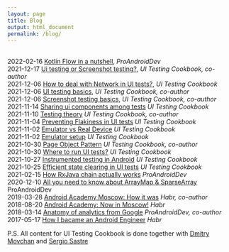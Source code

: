 ```yaml
---
layout: page
title: Blog
output: html_document
permalink: /blog/
---
```

<br>2022-02-16 [Kotlin Flow in a nutshell](https://medium.com/proandroiddev/kotlin-coroutines-flow-in-a-nutshell-90399fc9aed7), _ProAndroidDev_
<br>2021-12-17 [Ui testing or Screenshot testing?](https://android-ui-testing.github.io/Cookbook/basics/ui_tests_vs_snapshot_tests/), _UI Testing Cookbook, co-author_
<br>2021-12-06 [How to deal with Network in UI tests?](https://android-ui-testing.github.io/Cookbook/practices/network/), _UI Testing Cookbook_
<br>2021-12-06 [UI testing basics](https://android-ui-testing.github.io/Cookbook/basics/ui_testing/), _UI Testing Cookbook, co-author_
<br>2021-12-06 [Screenshot testing basics](https://android-ui-testing.github.io/Cookbook/basics/screenshot_testing/), _UI Testing Cookbook, co-author_
<br>2021-11-14 [Sharing ui components among tests](https://android-ui-testing.github.io/Cookbook/practices/shared_test_components/) _UI Testing Cookbook_
<br>2021-11-10 [Testing theory](https://android-ui-testing.github.io/Cookbook/basics/testing_theory/) _UI Testing Cookbook, co-author_
<br>2021-11-04 [Preventing Flakiness in UI tests](https://android-ui-testing.github.io/Cookbook/practices/flakiness/) _UI Testing Cookbook_
<br>2021-11-02 [Emulator vs Real Device](https://android-ui-testing.github.io/Cookbook/practices/emulator_vs_real_device/) _UI Testing Cookbook_
<br>2021-11-02 [Emulator setup](https://android-ui-testing.github.io/Cookbook/practices/emulator_setup/) _UI Testing Cookbook_
<br>2021-10-30 [Page Object Pattern](https://android-ui-testing.github.io/Cookbook/practices/test_runners_review/) _UI Testing Cookbook, co-author_
<br>2021-10-30 [Where to run UI tests?](https://android-ui-testing.github.io/Cookbook/practices/test_runners_review/) _UI Testing Cookbook_
<br>2021-10-27 [Instrumented testing in Android](https://android-ui-testing.github.io/Cookbook/basics/instrumented_testing_basics/) _UI Testing Cookbook_
<br>2021-10-25 [Efficient state clearing in UI tests](https://android-ui-testing.github.io/Cookbook/practices/state_clearing/) _UI Testing Cookbook_
<br>2021-02-15 [How RxJava chain actually works](https://proandroiddev.com/how-rxjava-chain-actually-works-2800692f7e13) _ProAndroidDev_
<br>2020-12-10 [All you need to know about ArrayMap & SparseArray](https://proandroiddev.com/all-you-need-to-know-about-arraymap-sparsearray-49759c2ecbf9) ProAndroidDev 
<br>2019-03-28 [Android Academy Moscow: How it was](https://habr.com/ru/company/avito/blog/445586/) _Habr, co-author_
<br>2018-08-20 [Android Academy: Now in Moscow!](https://habr.com/ru/post/420573/) _Habr_
<br>2018-03-14 [Anatomy of analytics from Google](https://proandroiddev.com/anatomy-of-analytics-from-google-e107fff107ab) _ProAndroidDev, co-author_
<br>2017-05-17 [How I bacame an Android Engineer](https://habr.com/ru/post/328888/) _Habr_

P.S. All content for UI Testing Cookbook is done together with [Dmitry Movchan](https://github.com/v1sar) and [Sergio Sastre](https://github.com/sergio-sastre)
